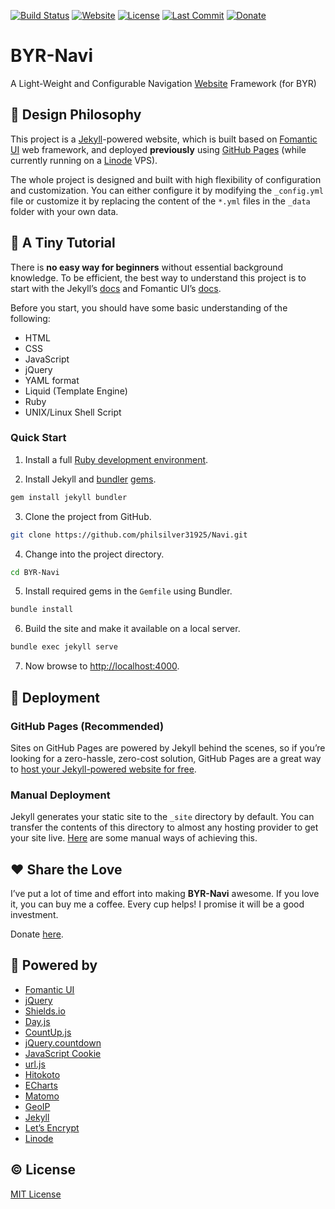 [![Build Status](https://app.travis-ci.com/BYR-Navi/BYR-Navi.svg)][travis-ci]
[![Website](https://img.shields.io/website-up-down-green-red/https/byr-navi.com.svg)][website]
[![License](https://img.shields.io/github/license/BYR-Navi/BYR-Navi.svg)][license]
[![Last Commit](https://img.shields.io/github/last-commit/BYR-Navi/BYR-Navi.svg)][commit]
[![Donate](https://img.shields.io/badge/Donate-Coffee-A5673F.svg)][donate]

# BYR-Navi
A Light-Weight and Configurable Navigation [Website][website] Framework (for BYR)

## :triangular_ruler: Design Philosophy
This project is a [Jekyll][jekyll]-powered website, which is built based on [Fomantic UI][fomantic] web framework, and deployed **previously** using [GitHub Pages][github-pages] (while currently running on a [Linode][linode] VPS).

The whole project is designed and built with high flexibility of configuration and customization.
You can either configure it by modifying the `_config.yml` file or customize it by replacing the content of the `*.yml` files in the `_data` folder with your own data.

## :book: A Tiny Tutorial
There is **no easy way for beginners** without essential background knowledge.
To be efficient, the best way to understand this project is to start with the Jekyll&rsquo;s [docs][jekyll-doc] and Fomantic UI&rsquo;s [docs][fomantic-doc].

Before you start, you should have some basic understanding of the following:

- HTML
- CSS
- JavaScript
- jQuery
- YAML format
- Liquid (Template Engine)
- Ruby
- UNIX/Linux Shell Script

### Quick Start

1. Install a full [Ruby development environment][jekyll-installation].

2. Install Jekyll and [bundler][jekyll-ruby-101-bundler] [gems][jekyll-ruby-101-gems].

```sh
gem install jekyll bundler
```

3. Clone the project from GitHub.

```sh
git clone https://github.com/philsilver31925/Navi.git
```

4. Change into the project directory.

```sh
cd BYR-Navi
```

5. Install required gems in the `Gemfile` using Bundler.

```sh
bundle install
```

6. Build the site and make it available on a local server.

```sh
bundle exec jekyll serve
```

7. Now browse to [http://localhost:4000][localhost-4000].

## :construction: Deployment

### GitHub Pages (Recommended)
Sites on GitHub Pages are powered by Jekyll behind the scenes, so if you&rsquo;re looking for a zero-hassle, zero-cost solution, GitHub Pages are a great way to [host your Jekyll-powered website for free][jekyll-gihub-pages].

### Manual Deployment
Jekyll generates your static site to the `_site` directory by default. You can transfer the contents of this directory to almost any hosting provider to get your site live.
[Here][jekyll-manual-deployment] are some manual ways of achieving this.

## :hearts: Share the Love
I&rsquo;ve put a lot of time and effort into making **BYR-Navi** awesome.
If you love it, you can buy me a coffee.
Every cup helps!
I promise it will be a good investment.

Donate [here][donate].

## :rocket: Powered by
- [Fomantic UI][fomantic]
- [jQuery][jquery]
- [Shields.io][shields]
- [Day.js][day]
- [CountUp.js][countup]
- [jQuery.countdown][countdown]
- [JavaScript Cookie][js-cookie]
- [url.js][js-url]
- [Hitokoto][hitokoto]
- [ECharts][echarts]
- [Matomo][matomo]
- [GeoIP][geoip]
- [Jekyll][jekyll]
- [Let&rsquo;s Encrypt][letsencrypt]
- [Linode][linode]

## :copyright: License
[MIT License][license]

[travis-ci]: https://app.travis-ci.com/BYR-Navi/BYR-Navi "Travis CI"
[website]: https://byr-navi.com/ "Website"
[license]: https://github.com/BYR-Navi/BYR-Navi/blob/master/LICENSE "License"
[commit]: https://github.com/BYR-Navi/BYR-Navi/commits/master "Last Commit"
[donate]: https://byr-navi.com/donate/ "Donate"

[fomantic]: https://fomantic-ui.com/ "Fomantic UI"
[fomantic-doc]: https://fomantic-ui.com/introduction/getting-started.html "Fomantic UI Docs"
[jquery]: https://jquery.com/ "jQuery"
[shields]: https://shields.io/ "Shields.io"
[day]: https://github.com/iamkun/dayjs "Day.js"
[countup]: https://inorganik.github.io/countUp.js/ "CountUp.js"
[countdown]: https://hilios.github.io/jQuery.countdown/ "The Final Countdown plugin for jQuery"
[js-cookie]: https://github.com/js-cookie/js-cookie "JavaScript Cookie"
[js-url]: https://github.com/websanova/js-url "url.js"
[hitokoto]: https://hitokoto.cn/api "Hitokoto"
[echarts]: https://echarts.apache.org/ "ECharts"
[matomo]: https://matomo.org/ "Matomo"
[geoip]: https://www.maxmind.com/ "GeoIP"
[jekyll]: https://jekyllrb.com/ "Jekyll"
[jekyll-doc]: https://jekyllrb.com/docs/home/ "Jekyll Docs"
[jekyll-installation]: https://jekyllrb.com/docs/installation/ "Jekyll Installation"
[jekyll-gihub-pages]: https://jekyllrb.com/docs/github-pages/ "Jekyll GitHub Pages"
[jekyll-manual-deployment]: https://jekyllrb.com/docs/deployment/manual/ "Jekyll Manual Deployment"
[jekyll-ruby-101-gems]: https://jekyllrb.com/docs/ruby-101/#gems "Jekyll Ruby 101 Gems"
[jekyll-ruby-101-bundler]: https://jekyllrb.com/docs/ruby-101/#bundler "Jekyll Ruby 101 Bundler"
[localhost-4000]: http://localhost:4000 "Local Host (Port: 4000)"
[github-pages]: https://pages.github.com/ "GitHub Pages"
[letsencrypt]: https://letsencrypt.org/ "Let&rsquo;s Encrypt"
[linode]: https://www.linode.com/ "Linode"
